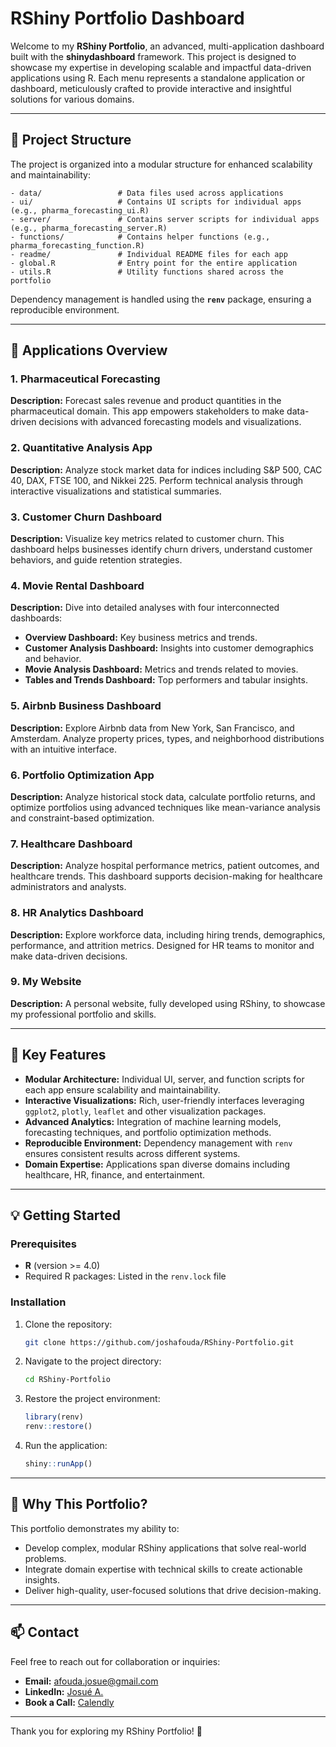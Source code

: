 # RShiny Portfolio Dashboard

Welcome to my **RShiny Portfolio**, an advanced, multi-application dashboard built with the **shinydashboard** framework. This project is designed to showcase my expertise in developing scalable and impactful data-driven applications using R. Each menu represents a standalone application or dashboard, meticulously crafted to provide interactive and insightful solutions for various domains.

---

## 🚀 **Project Structure**

The project is organized into a modular structure for enhanced scalability and maintainability:

```
- data/                 # Data files used across applications
- ui/                   # Contains UI scripts for individual apps (e.g., pharma_forecasting_ui.R)
- server/               # Contains server scripts for individual apps (e.g., pharma_forecasting_server.R)
- functions/            # Contains helper functions (e.g., pharma_forecasting_function.R)
- readme/               # Individual README files for each app
- global.R              # Entry point for the entire application
- utils.R               # Utility functions shared across the portfolio
```

Dependency management is handled using the **`renv`** package, ensuring a reproducible environment.

---

## 🧩 **Applications Overview**

### 1. **Pharmaceutical Forecasting**
**Description:** Forecast sales revenue and product quantities in the pharmaceutical domain. This app empowers stakeholders to make data-driven decisions with advanced forecasting models and visualizations.

### 2. **Quantitative Analysis App**
**Description:** Analyze stock market data for indices including S&P 500, CAC 40, DAX, FTSE 100, and Nikkei 225. Perform technical analysis through interactive visualizations and statistical summaries.

### 3. **Customer Churn Dashboard**
**Description:** Visualize key metrics related to customer churn. This dashboard helps businesses identify churn drivers, understand customer behaviors, and guide retention strategies.

### 4. **Movie Rental Dashboard**
**Description:** Dive into detailed analyses with four interconnected dashboards:
- **Overview Dashboard:** Key business metrics and trends.
- **Customer Analysis Dashboard:** Insights into customer demographics and behavior.
- **Movie Analysis Dashboard:** Metrics and trends related to movies.
- **Tables and Trends Dashboard:** Top performers and tabular insights.

### 5. **Airbnb Business Dashboard**
**Description:** Explore Airbnb data from New York, San Francisco, and Amsterdam. Analyze property prices, types, and neighborhood distributions with an intuitive interface.

### 6. **Portfolio Optimization App**
**Description:** Analyze historical stock data, calculate portfolio returns, and optimize portfolios using advanced techniques like mean-variance analysis and constraint-based optimization.

### 7. **Healthcare Dashboard**
**Description:** Analyze hospital performance metrics, patient outcomes, and healthcare trends. This dashboard supports decision-making for healthcare administrators and analysts.

### 8. **HR Analytics Dashboard**
**Description:** Explore workforce data, including hiring trends, demographics, performance, and attrition metrics. Designed for HR teams to monitor and make data-driven decisions.

### 9. **My Website**
**Description:** A personal website, fully developed using RShiny, to showcase my professional portfolio and skills.

---

## 🎯 **Key Features**
- **Modular Architecture:** Individual UI, server, and function scripts for each app ensure scalability and maintainability.
- **Interactive Visualizations:** Rich, user-friendly interfaces leveraging `ggplot2`, `plotly`, `leaflet` and other visualization packages.
- **Advanced Analytics:** Integration of machine learning models, forecasting techniques, and portfolio optimization methods.
- **Reproducible Environment:** Dependency management with `renv` ensures consistent results across different systems.
- **Domain Expertise:** Applications span diverse domains including healthcare, HR, finance, and entertainment.

---

## 💡 **Getting Started**

### Prerequisites
- **R** (version >= 4.0)
- Required R packages: Listed in the `renv.lock` file

### Installation
1. Clone the repository:
   ```bash
   git clone https://github.com/joshafouda/RShiny-Portfolio.git
   ```
2. Navigate to the project directory:
   ```bash
   cd RShiny-Portfolio
   ```
3. Restore the project environment:
   ```R
   library(renv)
   renv::restore()
   ```
4. Run the application:
   ```R
   shiny::runApp()
   ```

---

## 🌟 **Why This Portfolio?**
This portfolio demonstrates my ability to:
- Develop complex, modular RShiny applications that solve real-world problems.
- Integrate domain expertise with technical skills to create actionable insights.
- Deliver high-quality, user-focused solutions that drive decision-making.

---

## 📫 **Contact**
Feel free to reach out for collaboration or inquiries:
- **Email:** afouda.josue@gmail.com
- **LinkedIn:** [Josué A.](https://www.linkedin.com/in/josu%C3%A9-afouda/)
- **Book a Call:** [Calendly](https://calendly.com/afouda-josue)

---

Thank you for exploring my RShiny Portfolio! 🚀
